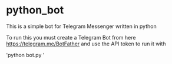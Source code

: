 # python_bot
This is a simple bot for Telegram Messenger written in python

To run this you must create a Telegram Bot from here https://telegram.me/BotFather
and use the API token to run it with

'python bot.py <token>' 

